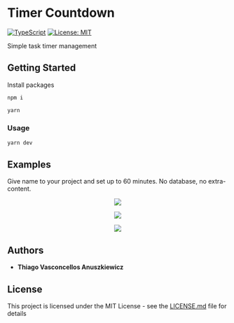 # Timer Countdown
[![TypeScript](https://camo.githubusercontent.com/56e4a1d9c38168bd7b1520246d6ee084ab9abbbb/68747470733a2f2f62616467656e2e6e65742f62616467652f69636f6e2f547970655363726970743f69636f6e3d74797065736372697074266c6162656c266c6162656c436f6c6f723d626c756526636f6c6f723d353535353535)](https://github.com/ellerbrock/typescript-badges/) [![License: MIT](https://img.shields.io/badge/License-MIT-yellow.svg)](https://opensource.org/licenses/MIT)

Simple task timer management

## Getting Started

Install packages

```bash
npm i
```

```bash
yarn
```

### Usage

```bash
yarn dev
```

## Examples

Give name to your project and set up to 60 minutes.
No database, no extra-content.
<p align="center">
  <img src="https://i.ibb.co/fvHN0Rz/Screen1.png">
</p>
<p align="center">
  <img src="https://i.ibb.co/27rQ3rG/Screen2.png">
</p>
<p align="center">
  <img src="https://i.ibb.co/3hwhBj6/Screen3.png">
</p>



## Authors

* **Thiago Vasconcellos Anuszkiewicz**

## License

This project is licensed under the MIT License - see the [LICENSE.md](LICENSE.md) file for details
